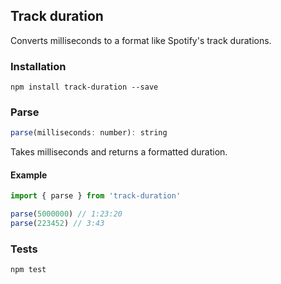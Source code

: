 ## Track duration

Converts milliseconds to a format like Spotify's track durations.

### Installation

```
npm install track-duration --save
```

### Parse

```js
parse(milliseconds: number): string
```

Takes milliseconds and returns a formatted duration.

#### Example

```js
import { parse } from 'track-duration'

parse(5000000) // 1:23:20
parse(223452) // 3:43
```

### Tests

```
npm test
```
